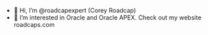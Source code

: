- 👋 Hi, I’m @roadcapexpert (Corey Roadcap)
- 👀 I’m interested in Oracle and Oracle APEX. Check out my website roadcaps.com

<!---
roadcapexpert/roadcapexpert is a ✨ special ✨ repository because its `README.md` (this file) appears on your GitHub profile.
You can click the Preview link to take a look at your changes.
--->
